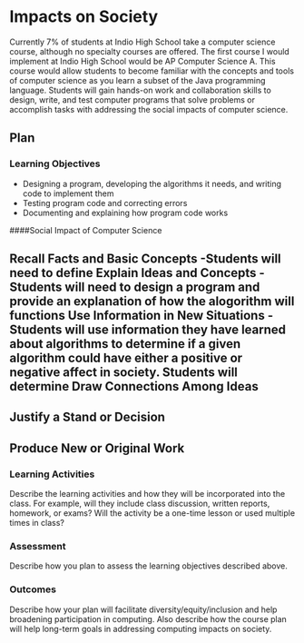 # Impacts on Society

Currently 7% of students at Indio High School take a computer science course, although no specialty courses are offered.  The first course I would implement at Indio High School would be AP Computer Science A.  This course would allow students to become familiar with the concepts and tools of computer science as you learn a subset of the Java programming language.  Students will gain hands-on work and collaboration skills to design, write, and test computer programs that solve problems or accomplish tasks with addressing the social impacts of computer science.  



## Plan

### Learning Objectives

- Designing a program, developing the algorithms it needs, and writing code to implement them
- Testing program code and correcting errors
- Documenting and explaining how program code works

####Social Impact of Computer Science

Recall Facts and Basic Concepts
-Students will need to define 
Explain Ideas and Concepts
-Students will need to design a program and provide an explanation of how the alogorithm will functions 
Use Information in New Situations
-Students will use information they have learned about algorithms to determine if a given algorithm could have either a positive or negative affect in society. Students will determine 
Draw Connections Among Ideas
-
Justify a Stand or Decision
-
Produce New or Original Work 
-
### Learning Activities

Describe the learning activities and how they will be incorporated into the class. For example, will they include class discussion, written reports, homework, or exams? Will the activity be a one-time lesson or used multiple times in class?

### Assessment

Describe how you plan to assess the learning objectives described above.

### Outcomes

Describe how your plan will facilitate diversity/equity/inclusion and help broadening participation in computing. Also describe how the course plan will help long-term goals in addressing computing impacts on society.
